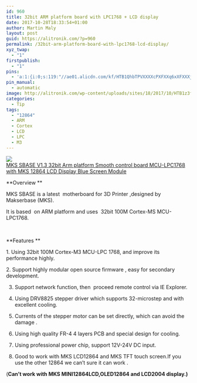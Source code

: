 ```yaml
---
id: 960
title: 32bit ARM platform board with LPC1768 + LCD display
date: 2017-10-28T18:33:54+01:00
author: Martin Maly
layout: post
guid: https://alitronik.com/?p=960
permalink: /32bit-arm-platform-board-with-lpc1768-lcd-display/
xyz_twap:
  - "1"
firstpublish:
  - "1"
pins:
  - 'a:1:{i:0;s:119:"//ae01.alicdn.com/kf/HTB1QhbTPVXXXXcPXFXXq6xXFXXXj/-font-b-MKS-b-font-font-b-SBASE-b-font-font-b-V1-3-b.jpg_220x220.jpg";}'
pin_manual:
  - automatic
image: http://alitronik.com/wp-content/uploads/sites/18/2017/10/HTB1z3fJPVXXXXaOXXXXq6xXFXXXg.jpg
categories:
  - Tip
tags:
  - "12864"
  - ARM
  - Cortex
  - LCD
  - LPC
  - M3
---
```

<a href="http://s.click.aliexpress.com/e/nmIaIau" target="_parent"><img src="//ae01.alicdn.com/kf/HTB1QhbTPVXXXXcPXFXXq6xXFXXXj/-font-b-MKS-b-font-font-b-SBASE-b-font-font-b-V1-3-b.jpg_220x220.jpg" /><span style="display: block;">MKS SBASE V1.3 32bit Arm platform Smooth control board MCU-LPC1768 with MKS 12864 LCD Display Blue Screen Module</span></a>

**Overview **

MKS SBASE is a latest  motherboard for 3D Printer ,designed by Makserbase (MKS).

It is based  on ARM platform and uses  32bit 100M Cortex-MS MCU-LPC1768.

&nbsp;

**Features **

1. Using 32bit 100M Cortex-M3 MCU-LPC 1768, and improve its performance highly.

2. Support highly modular open source firmware , easy for secondary development.

3. Support network function, then  proceed remote control via IE Explorer.

4. Using DRV8825 stepper driver which supports 32-microstep and with excellent cooling.

5. Currents of the stepper motor can be set directly, which can avoid the damage .

6. Using high quality FR-4 4 layers PCB and special design for cooling.

7. Using professional power chip, support 12V-24V DC input.

8. Good to work with MKS LCD12864 and MKS TFT touch screen.If you use the other 12864 we can’t sure it can work .

(**Can&#8217;t work with MKS MINI12864LCD,OLED12864 and LCD2004 display.)**
